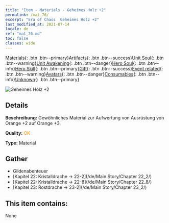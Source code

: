 ```yaml
---
title: "Item - Materials - Geheimes Holz +2"
permalink: /mat_76/
excerpt: "Era of Chaos  Geheimes Holz +2"
last_modified_at: 2021-07-14
locale: de
ref: "mat_76.md"
toc: false
classes: wide
---
```

 [Materials](/ItemsDE/){: .btn .btn--primary}[Artifacts](/ItemsDE/Artifacts/){: .btn .btn--success}[Unit Soul](/ItemsDE/UnitSoul/){: .btn .btn--warning}[Unit Awakening](/ItemsDE/UnitAwakening/){: .btn .btn--danger}[Hero Soul](/ItemsDE/HeroSoul/){: .btn .btn--info}[Hero Skill](/ItemsDE/HeroSkill/){: .btn .btn--primary}[Gift](/ItemsDE/Gift/){: .btn .btn--success}[Event related](/ItemsDE/Events/){: .btn .btn--warning}[Avatars](/ItemsDE/Avatars/){: .btn .btn--danger}[Consumables](/ItemsDE/Consumables/){: .btn .btn--info}[Unknown](/ItemsDE/Unknown/){: .btn .btn--primary}

 ![Geheimes Holz +2](/images/t/i_cailiao_mucai3.png)

## Details
 **Beschreibung:** Gewöhnliches Material zur Aufwertung von Ausrüstung von Orange +2 auf Orange +3.

 **Quality:** <span style="color: #FF8C00">OK</span>

 **Type:** Material

## Gather

*    Gildenabenteuer 
*    [Kapitel 22: Kristalldrache -> 22-2](/de/Main Story/Chapter 22_2/) 
*    [Kapitel 22: Kristalldrache -> 22-8](/de/Main Story/Chapter 22_8/) 
*    [Kapitel 23: Rostdrache -> 23-2](/de/Main Story/Chapter 23_2/) 

## This item contains:

  None

